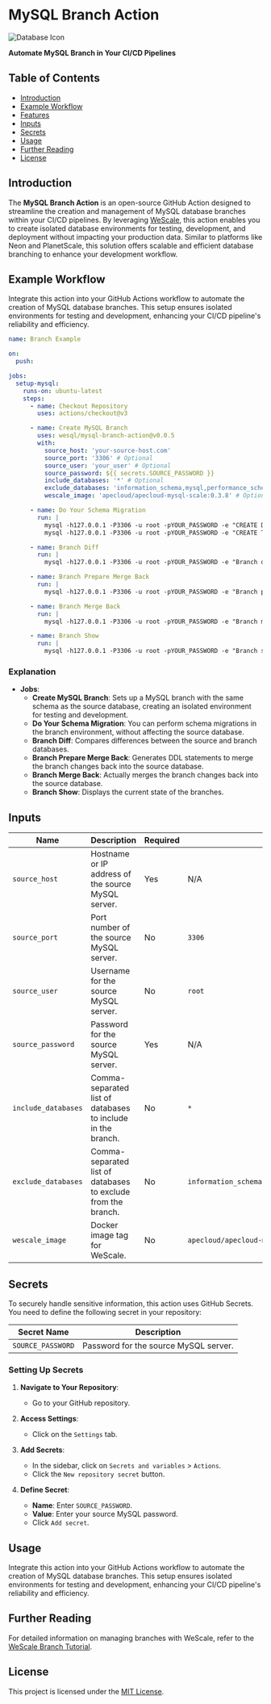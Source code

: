 # MySQL Branch Action

![Database Icon](https://img.icons8.com/ios-filled/50/000000/database.png)

**Automate MySQL Branch in Your CI/CD Pipelines**

## Table of Contents

- [Introduction](#introduction)
- [Example Workflow](#example-workflow)
- [Features](#features)
- [Inputs](#inputs)
- [Secrets](#secrets)
- [Usage](#usage)
- [Further Reading](#further-reading)
- [License](#license)

## Introduction

The **MySQL Branch Action** is an open-source GitHub Action designed to streamline the creation and management of MySQL database branches within your CI/CD pipelines. By leveraging [WeScale](https://github.com/wesql/wescale/blob/main/doc/toturial/08-Branch.md), this action enables you to create isolated database environments for testing, development, and deployment without impacting your production data. Similar to platforms like Neon and PlanetScale, this solution offers scalable and efficient database branching to enhance your development workflow.

## Example Workflow

Integrate this action into your GitHub Actions workflow to automate the creation of MySQL database branches. This setup ensures isolated environments for testing and development, enhancing your CI/CD pipeline's reliability and efficiency.

```yaml
name: Branch Example

on:
  push:

jobs:
  setup-mysql:
    runs-on: ubuntu-latest
    steps:
      - name: Checkout Repository
        uses: actions/checkout@v3

      - name: Create MySQL Branch
        uses: wesql/mysql-branch-action@v0.0.5
        with:
          source_host: 'your-source-host.com'
          source_port: '3306' # Optional
          source_user: 'your_user' # Optional
          source_password: ${{ secrets.SOURCE_PASSWORD }}
          include_databases: '*' # Optional
          exclude_databases: 'information_schema,mysql,performance_schema,sys' # Optional
          wescale_image: 'apecloud/apecloud-mysql-scale:0.3.8' # Optional

      - name: Do Your Schema Migration
        run: |
          mysql -h127.0.0.1 -P3306 -u root -pYOUR_PASSWORD -e "CREATE DATABASE IF NOT EXISTS foobar;"
          mysql -h127.0.0.1 -P3306 -u root -pYOUR_PASSWORD -e "CREATE TABLE IF NOT EXISTS foobar.account (id INT PRIMARY KEY, name VARCHAR(255));"

      - name: Branch Diff
        run: |
          mysql -h127.0.0.1 -P3306 -u root -pYOUR_PASSWORD -e "Branch diff"

      - name: Branch Prepare Merge Back
        run: |
          mysql -h127.0.0.1 -P3306 -u root -pYOUR_PASSWORD -e "Branch prepare_merge_back"

      - name: Branch Merge Back
        run: |
          mysql -h127.0.0.1 -P3306 -u root -pYOUR_PASSWORD -e "Branch merge_back"

      - name: Branch Show
        run: |
          mysql -h127.0.0.1 -P3306 -u root -pYOUR_PASSWORD -e "Branch show"
```

### Explanation

- **Jobs**:
    - **Create MySQL Branch**: Sets up a MySQL branch with the same schema as the source database, creating an isolated environment for testing and development.
    - **Do Your Schema Migration**: You can perform schema migrations in the branch environment, without affecting the source database.
    - **Branch Diff**: Compares differences between the source and branch databases.
    - **Branch Prepare Merge Back**: Generates DDL statements to merge the branch changes back into the source database.
    - **Branch Merge Back**: Actually merges the branch changes back into the source database.
    - **Branch Show**: Displays the current state of the branches.

## Inputs

| Name                | Description                                                   | Required | Default                                       |
| ------------------- | ------------------------------------------------------------- | -------- | --------------------------------------------- |
| `source_host`       | Hostname or IP address of the source MySQL server.            | Yes      | N/A                                           |
| `source_port`       | Port number of the source MySQL server.                       | No       | `3306`                                        |
| `source_user`       | Username for the source MySQL server.                          | No       | `root`                                        |
| `source_password`   | Password for the source MySQL server.                          | Yes      | N/A                                           |
| `include_databases` | Comma-separated list of databases to include in the branch.    | No       | `*`                                           |
| `exclude_databases` | Comma-separated list of databases to exclude from the branch.  | No       | `information_schema,mysql,performance_schema,sys` |
| `wescale_image`     | Docker image tag for WeScale.                                  | No       | `apecloud/apecloud-mysql-scale:0.3.8-alpha5`  |

## Secrets

To securely handle sensitive information, this action uses GitHub Secrets. You need to define the following secret in your repository:

| Secret Name       | Description                          |
| ----------------- | ------------------------------------ |
| `SOURCE_PASSWORD` | Password for the source MySQL server. |

### Setting Up Secrets

1. **Navigate to Your Repository**:
    - Go to your GitHub repository.

2. **Access Settings**:
    - Click on the `Settings` tab.

3. **Add Secrets**:
    - In the sidebar, click on `Secrets and variables` > `Actions`.
    - Click the `New repository secret` button.

4. **Define Secret**:
    - **Name**: Enter `SOURCE_PASSWORD`.
    - **Value**: Enter your source MySQL password.
    - Click `Add secret`.

## Usage

Integrate this action into your GitHub Actions workflow to automate the creation of MySQL database branches. This setup ensures isolated environments for testing and development, enhancing your CI/CD pipeline's reliability and efficiency.

## Further Reading

For detailed information on managing branches with WeScale, refer to the [WeScale Branch Tutorial](https://github.com/wesql/wescale/blob/main/doc/toturial/08-Branch.md).

## License

This project is licensed under the [MIT License](LICENSE).

